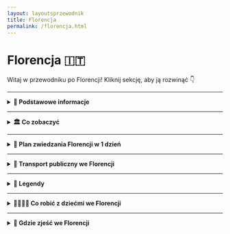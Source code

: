 ```yaml
---
layout: layoutsprzewodnik
title: Florencja
permalink: /florencja.html
---
```


# Florencja 🇮🇹

Witaj w przewodniku po Florencji! Kliknij sekcję, aby ją rozwinąć 👇

---

<details>
  <summary><strong>📌 Podstawowe informacje</strong></summary>

  <h3>🏛️ Florencja – kolebka renesansu i miasto, które uczy patrzeć w górę</h3>
  <p>
    Florencja to nie tylko muzeum pod gołym niebem – to miasto, które wygląda, jakby ktoś rozrzucił arcydzieła po całej mapie. Tutaj każdy zakątek tchnie historią, a każdy kościół kryje więcej dzieł sztuki niż niejedno muzeum w Europie. To właśnie tu narodził się renesans, tworzył Leonardo, rzeźbił Michał Anioł i rządził (czasem dosłownie) ród Medyceuszy.
  </p>

  <p>
    Spacer po Florencji to jak podróż w czasie – brukowane ulice, renesansowe pałace, kopuła katedry, która wydaje się większa niż niebo i oczywiście... słynna rzeźba Dawida. To miasto, które potrafi poruszyć każdego – nawet jeśli nie pamiętasz, kto to był Brunelleschi.
  </p>

  <h3>🛬 Jak dostać się do Florencji?</h3>
  <ul>
    <li><strong>Samolot:</strong> Lotnisko <em>Aeroporto di Firenze-Peretola (FLR)</em> znajduje się ok. 5 km od centrum. Dogodny dojazd tramwajem linii T2 (ok. 20 minut do stacji Santa Maria Novella).</li>
    <li><strong>Pociąg:</strong> Z Rzymu, Mediolanu czy Wenecji dotrzesz do Florencji superszybkim pociągiem Frecciarossa lub Italo. Stacja docelowa to <strong>Firenze S.M. Novella</strong>.</li>
    <li><strong>Samochód:</strong> Lepiej nie. Serio. Wąskie uliczki, zakazy wjazdu (ZTL) i brak miejsc parkingowych to florentyński sport ekstremalny.</li>
  </ul>

  <h3>📍 Główne atuty Florencji:</h3>
  <ul>
    <li>🌆 Kompaktowe centrum – wszystko jest w zasięgu spaceru</li>
    <li>🎨 Dzieła Botticellego, Michała Anioła, Leonarda da Vinci</li>
    <li>⛪ Katedra z kopułą Brunelleschiego – symbol miasta</li>
    <li>🍝 Kuchnia toskańska – prosta, sycąca i pyszna</li>
    <li>🛍️ Sklepy z rękodziełem, skórzanymi wyrobami i toskańskim winem</li>
  </ul>

  <h3>💡 Ciekawostka:</h3>
  <p>
    Florencja była przez pewien czas... stolicą Włoch! Dokładnie od 1865 do 1871 roku, zanim zaszczyt ten przejął Rzym.
  </p>

</details>

---

<details>
  <summary><strong>🏛️ Co zobaczyć</strong></summary>

  <details>
  <summary><strong>⛪ Katedra Santa Maria del Fiore – serce Florencji i kamień milowy architektury</strong></summary>
  <p><strong>Współrzędne:</strong> <em>43.7731° N, 11.2556° E</em></p>

  <p>
    Gdy stoisz na <strong>Piazza del Duomo</strong>, nie da się jej nie zauważyć – <strong>Katedra Santa Maria del Fiore</strong> to prawdziwe arcydzieło, symbol miasta i jedno z największych osiągnięć architektury gotyckiej i renesansowej. Jej potężna kopuła dominuje nad panoramą Florencji i wciąż zachwyca – nie tylko rozmiarem, ale i rozmachem geniuszu Brunelleschiego.
  </p>

  <p>
    Budowa katedry rozpoczęła się w 1296 roku według projektu <strong>Arnolfa di Cambio</strong>, ale to dopiero w XV wieku Filippo Brunelleschi podjął się rzeczy niebywałej: stworzenia największej kopuły w Europie bez rusztowań. Efekt? Cud inżynierii, który do dziś inspiruje architektów z całego świata.
  </p>

  <p>
    Z zewnątrz fasada katedry olśniewa biało-zielono-różowym marmurem z Carrary, Prato i Maremmy, tworząc wyjątkowy patchwork kolorów. Wejście ozdobione jest scenami religijnymi, rzeźbami świętych i przepięknymi drzwiami. Ale prawdziwa magia zaczyna się, gdy spojrzysz w górę – ogromna <strong>kopuła</strong> z czerwoną dachówką góruje nad miastem jak korona.
  </p>

  <p>
    Wewnątrz katedry panuje surowy gotycki klimat, ale wystarczy spojrzeć w górę, by znów opadła szczęka – sklepienie zdobi monumentalny fresk <strong>"Sąd Ostateczny"</strong>, stworzony przez <strong>Giorgia Vasariego</strong> i <strong>Federica Zuccariego</strong>. Około 4000 m² malarstwa, które przyprawia o zawrót głowy.
  </p>

  <p>
    Dla odważnych czeka nie lada gratka – wspinaczka na kopułę! <strong>463 stopnie</strong> prowadzą przez wąskie korytarze między dwoma kopułami, a na górze czeka nagroda: widok na całą Florencję, jakiego nie znajdziesz nigdzie indziej.
  </p>
  
  <ul>
    <li><strong>Wejście do katedry:</strong> Bezpłatne (kolejki bywają długie!)</li>
    <li><strong>Wejście na kopułę:</strong> ok. 15–20€ (wymagana wcześniejsza rezerwacja online)</li>
    <li><strong>Muzeum, dzwonnica i baptysterium:</strong> dostępne w pakietach biletów</li>
  </ul>

  <p>
    Santa Maria del Fiore to nie tylko kościół – to historia, duma, geniusz ludzki zaklęty w marmurze i cegle. Nie odwiedzić jej, będąc we Florencji, to jak nie zjeść tam lodów – po prostu nie wypada!
  </p>

  <p>🪙 Ciekawostka: Kula, która spadła z nieba-W 1601 roku z kopuły Katedry Santa Maria del Fiore spadła ogromna kula – tzw. <strong>palla</strong> – wykonana z miedzi, mierząca ponad 2 metry średnicy i ważąca ok. 1800 kg! Kula runęła z wysokości, uderzyła w bruk Piazza del Duomo i… nikogo nie zabiła – co mieszkańcy uznali za cud. Dziś na placu możesz znaleźć <strong>metalową płytkę</strong> zaznaczającą dokładne miejsce, gdzie spadła.
  </p>
  
</details>

  <details>
  <summary><strong>🌉 Ponte Vecchio – most z duszą (i biżuterią)</strong></summary>
  <p><strong>Współrzędne:</strong> <em>43.7679° N, 11.2531° E</em></p>

  <p>
    <strong>Ponte Vecchio</strong>, czyli „Stary Most”, to jedna z ikon Florencji i jeden z najbardziej rozpoznawalnych mostów na świecie. Choć nazwa może sugerować zwykłą przeprawę przez rzekę, to tak naprawdę mało który most ma tyle historii, charakteru i... złota w jednym miejscu!
  </p>

  <p>
    Zbudowany pierwotnie w czasach rzymskich, kilkukrotnie niszczony przez powodzie i odbudowywany, swój obecny kształt zawdzięcza XIV-wiecznej rekonstrukcji. I właśnie od tego czasu Ponte Vecchio nieprzerwanie łączy dwa brzegi Arno – Oltrarno z centrum Florencji – ale też przeszłość z teraźniejszością.
  </p>

  <p>
    Co wyróżnia ten most? Przede wszystkim <strong>rząd urokliwych sklepików</strong> wbudowanych w jego konstrukcję. Kiedyś zajmowali je rzeźnicy, garbarze i piekarze – ale w XVI wieku książę Ferdynand I postanowił zastąpić „śmierdzące” zawody bardziej prestiżowymi. Tak oto na moście pojawili się <strong>złotnicy i jubilerzy</strong>, którzy są tu do dziś. Spacer po moście to jak przechadzka po luksusowym pasażu handlowym... tylko z widokiem na rzekę.
  </p>

  <p>
    Nad sklepikami biegnie jeszcze jedna ciekawostka – <strong>Korytarz Vasariego</strong>, tajny pasaż stworzony przez Giorgio Vasariego w 1565 roku. Łączy Pałac Vecchio z Pałacem Pittich, umożliwiając rodzinie Medyceuszy przemieszczanie się niezauważenie nad głowami ludu. Niestety, korytarz nie jest dostępny na co dzień – ale jego istnienie dodaje miejscu aurę tajemnicy.
  </p>

  <p>
    Ponte Vecchio ma też szczęście do przetrwania – jako jedyny most nie został zniszczony przez Niemców podczas II wojny światowej (według legendy to sam Hitler nakazał go oszczędzić). Dzięki temu możemy do dziś cieszyć się jego niepowtarzalnym urokiem, zwłaszcza o wschodzie lub zachodzie słońca.
  </p>

  <p>
    Most to nie tylko zabytek, ale też doskonały punkt na romantyczne zdjęcie lub... oświadczyny. W końcu czy jest lepsze miejsce na wyznanie miłości niż most, który sam wygląda jak z bajki?
  </p>

  <ul>
    <li><strong>Wstęp:</strong> Most dostępny bezpłatnie, otwarty całą dobę.</li>
    <li><strong>Tip:</strong> Najpiękniejszy widok na Ponte Vecchio jest z sąsiedniego mostu – <strong>Ponte Santa Trinita</strong>.</li>
  </ul>

  <p>
    Jeśli chcesz poczuć klimat starej Florencji, pomieszać luksus z historią i romantyzmem – Ponte Vecchio to absolutny „must-see”. A może wrócisz z pamiątką w postaci złotego pierścionka?
  </p>
</details>


  <details>
    <summary><strong>🎨 Galeria Uffizi – arcydzieła Botticellego i spółki</strong></summary>
    <p><strong>Współrzędne:</strong> <em>43.7686° N, 11.2556° E</em></p>
    <p>
      Jedno z najważniejszych muzeów sztuki na świecie. Znajdziesz tu „Narodziny Wenus” i „Wiosnę” Botticellego, dzieła Leonarda da Vinci, Michała Anioła, Tycjana i Caravaggia. Uffizi to podróż przez wieki malarstwa, w której każda sala to osobny rozdział historii sztuki. Najlepiej zarezerwuj bilety z wyprzedzeniem – to jedno z najczęściej odwiedzanych miejsc we Florencji.
    </p>
    <ul>
      <li><strong>Bilety:</strong> ok. 12–20€, obowiązkowa rezerwacja online w sezonie</li>
    </ul>
  </details>

  <details>
  <summary><strong>🏰 Palazzo Vecchio – serce władzy i historii Florencji</strong></summary>
  <p><strong>Współrzędne:</strong> <em>43.7696° N, 11.2558° E</em></p>

  <p>
    <strong>Palazzo Vecchio</strong>, czyli „Stary Pałac”, to nie tylko jedna z najbardziej rozpoznawalnych budowli we Florencji, ale i miejsce, gdzie naprawdę czuć potęgę dawnych rządów, intryg i renesansowego geniuszu. Od XIII wieku był siedzibą władzy miejskiej – od Signorii po wielkich książąt Toskanii. I nadal pełni funkcję ratusza!
  </p>

  <p>
    Pałac wznosi się dumnie nad <strong>Piazza della Signoria</strong>, otoczony rzeźbami i fontannami. Jego masywna sylwetka z wysoką wieżą (94 metry!) przyciąga wzrok – to wieża Arnolfo, z której roztacza się fantastyczny widok na całe miasto. Kiedyś służyła też za więzienie... Florencja nie bawiła się w półśrodki.
  </p>

  <p>
    Wnętrze pałacu zachwyca rozmachem i kunsztem. Znajdziesz tu m.in. <strong>Salone dei Cinquecento</strong>, czyli Salę Pięciuset – monumentalną salę obrad z niesamowitymi freskami Vasari’ego i... ukrytym przesłaniem. Pod niektórymi obrazami ponoć znajdują się dzieła Leonarda da Vinci, których nigdy nie dokończył. Tropiciele tajemnic i fani „Kodu Leonarda da Vinci” będą zachwyceni!
  </p>

  <p>
    Zwiedzanie pałacu to podróż przez kolejne epoki – renesansowe apartamenty Medyceuszy, tajne przejścia, sufitowe malowidła i symbolika, która mogłaby zapełnić kilka tomów. Szczególnie polecane są <strong>prywatne apartamenty Eleonory z Toledo</strong> – żony Kosmy I Medyceusza – pełne elegancji i bogactwa.
  </p>

  <p>
    Po zwiedzaniu wnętrz koniecznie wejdź na wieżę Arnolfo (o ile nie masz lęku wysokości). Wąskie schodki prowadzą aż na szczyt, skąd rozciąga się widok na Katedrę Santa Maria del Fiore, Arno i dachy Florencji – widok, który zostaje w głowie na długo.
  </p>

  <ul>
    <li><strong>Bilety:</strong> ok. 12,50€ (dorośli) za pałac, dodatkowo 10€ za wejście na wieżę.</li>
    <li><strong>Tip:</strong> Warto kupić bilet łączony na wieżę i muzeum – i zarezerwować go wcześniej online.</li>
  </ul>

  <p>
    Palazzo Vecchio to nie tylko muzeum – to żywa historia miasta. Miejsce, gdzie Medyceusze planowali polityczne rozgrywki, artyści tworzyli arcydzieła, a mieszkańcy Florencji protestowali i świętowali. Jeśli chcesz zrozumieć duszę Florencji – tu ją znajdziesz.
  </p>
</details>


  <details>
    <summary><strong>🗿 Galeria Akademii – Dawid w całej okazałości</strong></summary>
    <p><strong>Współrzędne:</strong> <em>43.7760° N, 11.2586° E</em></p>
    <p>
      Choć to niewielkie muzeum, przyciąga tłumy – a wszystko za sprawą rzeźby Dawida Michała Anioła. To arcydzieło renesansu robi wrażenie nie tylko rozmiarem, ale też detalem. Oprócz niego zobaczysz też niedokończone „Więźnie” – figury, które wyglądają, jakby dopiero co wyszły z marmuru.
    </p>
    <ul>
      <li><strong>Bilety:</strong> ok. 12–16€, warto kupić online</li>
    </ul>
  </details>

<details>
  <summary><strong>⛪ Bazylika Santa Croce – panteon włoskich geniuszy</strong></summary>
  <p><strong>Współrzędne:</strong> <em>43.7688° N, 11.2625° E</em></p>

  <p>
    <strong>Santa Croce</strong> to nie tylko majestatyczna świątynia – to swoista święta galeria historii Włoch. Znajduje się nieco na uboczu od głównych turystycznych szlaków, ale to właśnie tutaj serce Florencji bije rytmem sztuki, duchowości i pamięci o największych nazwiskach włoskiej kultury.
  </p>

  <p>
    Bazylika została wybudowana przez franciszkanów pod koniec XIII wieku, na bagnistych terenach poza średniowiecznymi murami miasta. Ale niech Cię nie zmyli jej skromne pochodzenie – to największy kościół franciszkański na świecie, ozdobiony elegancką fasadą z białego i zielonego marmuru.
  </p>

  <p>
    Wnętrze kryje <strong>groby i pomniki największych Włochów</strong>: Galileusza, Michała Anioła, Machiavellego, Rossiniego i wielu innych. Dlatego często mówi się o niej jako o "Panteonie Włoch" – miejsce, gdzie spoczywa geniusz narodowy.
  </p>

  <p>
    Poza grobami sławnych, Santa Croce to również miejsce duchowe i artystyczne. Zachwycą Cię freski Giotta w Kaplicy Bardi i Peruzzi, barwne witraże i ogromna drewniana krzyżowa konstrukcja dachu. W jednej z kaplic zobaczysz też <strong>Krucyfiks Cimabuego</strong> – dzieło, które ucierpiało podczas tragicznej powodzi w 1966 roku, ale przetrwało jako symbol siły kultury.
  </p>

  <p>
    Warto również odwiedzić <strong>krużganki i klasztor</strong> przylegający do bazyliki oraz piękne muzeum, gdzie znajdziesz wiele cennych relikwii i dzieł sztuki. A na dziedzińcu? Spokój, cień i historia cichutko opowiadająca o dawnych czasach.
  </p>

  <ul>
    <li><strong>Bilety:</strong> ok. 8€ (normalny wstęp); ulgowe dostępne. Warto zarezerwować online, by uniknąć kolejek.</li>
    <li><strong>Czas zwiedzania:</strong> ok. 1–1,5 godziny, jeśli chcesz dobrze wszystko zobaczyć i poczuć klimat miejsca.</li>
  </ul>

  <p>
    Santa Croce to miejsce, które łączy sacrum z geniuszem. Idealne na refleksję, zadumę i duchowy kontakt z wielkością. Wychodząc z bazyliki, poczujesz, że Florencja to coś więcej niż piękne widoki – to miasto duszy i umysłu.
  </p>
</details>

<details>
  <summary><strong>⛪ Bazylika San Lorenzo – najstarszy kościół Florencji i skarbnica Medyceuszy</strong></summary>
  <p><strong>Współrzędne:</strong> <em>43.7753° N, 11.2530° E</em></p>

  <p>
    <strong>San Lorenzo</strong> to kościół, który może i nie błyszczy marmurową fasadą (bo… jej po prostu nie ma!), ale za to skrywa jedne z największych skarbów renesansowej Florencji. To właśnie tutaj zaczyna się opowieść o Medyceuszach – najpotężniejszej rodzinie miasta, patronach sztuki i nieformalnych władcach renesansowej Europy.
  </p>

  <p>
    Choć kościół wygląda skromnie z zewnątrz, to jest <strong>najstarszym kościołem we Florencji</strong> – datowany na IV wiek! Przebudowany w XV wieku przez Filippa Brunelleschiego, stał się wzorcem renesansowej harmonii i przestrzeni. Wnętrze zachwyca eleganckimi proporcjami, jasnością i prostotą, które stanowiły rewolucję w epoce gotyckich przepychów.
  </p>

  <p>
    W środku znajdziesz <strong>grób Donatella</strong>, którego dzieła (jak ambona) również zdobią kościół. Ale najważniejsze są tu kaplice Medyceuszy:
  </p>

  <ul>
    <li><strong>Nowa Zakrystia</strong> – arcydzieło Michała Anioła, pełne symboliki i harmonii, z rzeźbami Nocy, Dnia, Zmierzchu i Poranka, czuwających nad grobami Wawrzyńca i Juliana Medyceuszy.</li>
    <li><strong>Stara Zakrystia</strong> – autorstwa Brunelleschiego, z freskami Donatella – klasyka włoskiej architektury sakralnej.</li>
    <li><strong>Biblioteka Laurenziana</strong> – zaprojektowana przez Michała Anioła, ze słynnymi spiralnymi schodami. Raj dla miłośników książek i renesansowego designu.</li>
  </ul>

  <p>
    Zwiedzając San Lorenzo, wędrujesz przez historię religii, sztuki i polityki Florencji. Każdy element – od kaplicy po grobowiec – opowiada o ambicjach i dziedzictwie rodu Medyceuszy, których wkład w rozwój miasta trudno przecenić.
  </p>

  <ul>
    <li><strong>Bilety:</strong> ok. 9€ za bazylikę i zakrystie; biblioteka płatna osobno</li>
    <li><strong>Czas zwiedzania:</strong> 1–1,5 godziny (więcej, jeśli kochasz Michała Anioła i historię Medyceuszy)</li>
  </ul>

  <p>
    Choć San Lorenzo nie ma efektownej fasady, ma wszystko inne: ducha renesansu, wielkie nazwiska i historię miasta zamkniętą w kamieniu. To miejsce, gdzie można naprawdę poczuć, czym była Florencja – serce sztuki i władzy.
  </p>
</details>



  <details>
    <summary><strong>🌳 Ogrody Boboli – zieleń i widoki Medyceuszy</strong></summary>
    <p><strong>Współrzędne:</strong> <em>43.7636° N, 11.2486° E</em></p>
    <p>
      Po drugiej stronie Arno rozciągają się Ogrody Boboli – kiedyś prywatny ogród rodziny Medyceuszy, dziś oaza zieleni, rzeźb i widoków. Spaceruj alejkami w cieniu cyprysów, podziwiaj fontanny i ukryte rzeźby. To idealne miejsce na odpoczynek od miejskiego zgiełku i chwile zadumy nad Florencją z góry.
    </p>
    <ul>
      <li><strong>Bilety:</strong> ok. 10–13€, można połączyć z wejściem do Pałacu Pitti</li>
    </ul>
  </details>

<details>
  <summary><strong>🕵️ Sekretne miejsca we Florencji</strong></summary>

  <h3>🧵 Corridoio Vasariano – tajemniczy korytarz nad miastem</h3>
  <p><em>Współrzędne: 43.7687° N, 11.2549° E</em></p>
  <p>
    Korytarz Vasariego to ukryte przejście, które łączy Palazzo Vecchio z Palazzo Pitti. Został zbudowany w 1565 roku dla rodziny Medyceuszy, by mogli przemieszczać się między pałacami bez wchodzenia na ulice. Biegnie m.in. nad Ponte Vecchio, przez sklepiki jubilerów! Zwykle niedostępny, czasem otwierany podczas specjalnych wydarzeń – jeśli masz okazję, skorzystaj!
  </p>

    <h3>🦶 Odcisk stopy na Piazza della Signoria</h3>
    <p><em>Współrzędne: 43.7696° N, 11.2558° E</em></p>
    <p>
      Na placu przed Palazzo Vecchio znajdziesz <strong>ślady stopy</strong> wyryte w kamieniu. Jedna wersja mówi, że zostawił je strażnik znudzony czekaniem. Druga – że to ślad po diable próbującym złapać grzesznika. Znajdź go i dotknij – ponoć przynosi szczęście.
    </p>
  
  <h3>🧑‍🎨 Autoportret na fasadzie katedry</h3>
    <p>
      Po lewej stronie wejścia do Katedry Santa Maria del Fiore znajdziesz <strong>miniaturową rzeźbę głowy</strong> z uśmiechem. To prawdopodobnie autoportret jednego z kamieniarzy, który chciał po cichu zostawić po sobie ślad. Niewielki gest – wieczna obecność.
    </p>
    
  <h3>🖼️ Tabernacoli – uliczne kapliczki z duszą</h3>
  <p><em>Rozsiane po całym mieście</em></p>
  <p>
    Spacerując po Florencji, zwróć uwagę na małe kapliczki – często wbudowane w rogi kamienic. W środku znajdziesz obrazy, płaskorzeźby lub figurki świętych. To duchowa mapa miasta – każda z nich to ślad dawnej Florencji i opowieść o wierze, ochronie przed zarazą lub wdzięczności za cud.
  </p>

  <h3>🔮 La Pietra dello Scandalo – kamień wstydu</h3>
  <p><em>Współrzędne: 43.7688° N, 11.2566° E (Piazza della Signoria)</em></p>
  <p>
    Na Piazza della Signoria, przy wejściu do Palazzo Vecchio, leży niewielki kamień – niemal niewidoczny. To tu skazańcy musieli uklęknąć i wysłuchać swojego wyroku. Dziś wielu przechodzi obok, nie wiedząc, że stąpa po miejscu grozy i pokuty. Lokalsi mówią, że przynosi pecha, jeśli się na nim stanie.
  </p>

  <h3>🌉 Most ukryty pod mostem – Ponte alle Grazie</h3>
  <p><em>Współrzędne: 43.7666° N, 11.2627° E</em></p>
  <p>
    Choć dziś to nowoczesna konstrukcja, Ponte alle Grazie kryje pod sobą relikty dawnych mostów. Archeolodzy odkryli tu pozostałości XIII-wiecznych struktur, które zostały zniszczone podczas wojny. Czasem, przy niskim stanie wody, możesz zobaczyć fundamenty starego mostu – jakby miasto mówiło: „jestem starsze, niż myślisz”.
  </p>

  <h3>🦴 Krypta pod kościołem Santa Reparata</h3>
  <p><em>Współrzędne: 43.7731° N, 11.2560° E (pod Katedrą Duomo)</em></p>
  <p>
    Mało kto wie, że pod słynną katedrą kryje się jeszcze starszy kościół – Santa Reparata. Wchodząc do krypty (w ramach biletu do Duomo), zobaczysz starożytne fundamenty, sarkofagi i fragmenty mozaik. To jak cofnięcie się w czasie o 1500 lat – dosłownie pod nogami tysięcy turystów.
  </p>

</details>

</details>

---

<details>
  <summary><strong>📅 Plan zwiedzania Florencji w 1 dzień</strong></summary>

  <h3>⛪ Start: Katedra Santa Maria del Fiore (Duomo)</h3>
  <p>
    Dzień zacznij od ikony Florencji – monumentalnej katedry Duomo z charakterystyczną kopułą Brunelleschiego. Warto wejść do środka, by zobaczyć malowidła kopuły, a jeśli masz kondycję – wspinaczka na sam szczyt nagrodzi Cię widokiem zapierającym dech w piersiach.
  </p>
  <p><strong>Współrzędne:</strong> 43.7731° N, 11.2560° E</p>

  <h3>🔔 Dzwonnica Giotta i Baptysterium</h3>
  <p>
    Obok katedry znajdują się dwa równie imponujące zabytki: <strong>Dzwonnica Giotta</strong> (414 stopni, ale warto!) oraz <strong>Baptysterium św. Jana</strong> z legendarnymi Drzwiami Raju autorstwa Ghibertiego. Detale złotych płaskorzeźb dosłownie wciągają w biblijną opowieść.
  </p>
  <p><strong>Współrzędne:</strong> 43.7732° N, 11.2559° E</p>

  <h3>🛍️ Via dei Calzaiuoli – florentyńska arteria życia</h3>
  <p>
    Przejdź deptakiem Via dei Calzaiuoli – po drodze czekają eleganckie sklepy, kawiarnie i historyczne budynki. Po prawej stronie zobaczysz <strong>Orsanmichele</strong> – dawny kościół i spichlerz z niszami pełnymi rzeźb znanych mistrzów.
  </p>

  <h3>⛲ Piazza della Signoria i Palazzo Vecchio</h3>
  <p>
    Przed Tobą serce polityczne dawnej Florencji – plac z fontanną Neptuna, kopiami rzeźb Michała Anioła i Donatella oraz majestatycznym ratuszem <strong>Palazzo Vecchio</strong>. Można go zwiedzać, wejść na wieżę, a nawet odkryć tajne przejścia!
  </p>
  <p><strong>Współrzędne:</strong> 43.7696° N, 11.2558° E</p>

  <h3>🍝 Lunch: Mercato Centrale lub Trattoria w okolicach San Lorenzo</h3>
  <p>
    Idealna pora na lunch! <strong>Mercato Centrale</strong> to uczta z widelcem w ręku – od świeżych past, przez lampredotto (kanapkę z flakami), po domowe tiramisu. Alternatywa: lokalna trattoria z tagliatelle al ragù lub pizzą prosto z pieca.
  </p>

  <h3>🧱 Bazylika San Lorenzo i grobowce Medyceuszy</h3>
  <p>
    Po obiedzie odwiedź bazylikę związaną z rodziną Medyceuszy. Znajdziesz tu grobowce zaprojektowane przez Michała Anioła i imponujące wnętrza. Można też zajrzeć do biblioteki Laurenziana – dzieła architektonicznej wyobraźni renesansu.
  </p>
  <p><strong>Współrzędne:</strong> 43.7751° N, 11.2539° E</p>

  <h3>🌉 Ponte Vecchio – most pełen złota</h3>
  <p>
    Czas na romantykę! <strong>Ponte Vecchio</strong> to najstarszy most w mieście, pełen sklepików jubilerskich. Poza błyskotkami, znajdziesz tu panoramę rzeki Arno, idealną do zdjęć i krótkiego odpoczynku na murku z lodem w ręku.
  </p>
  <p><strong>Współrzędne:</strong> 43.7679° N, 11.2531° E</p>

  <h3>🌳 Ogród Różany lub Plac Michała Anioła</h3>
  <p>
    Z mostu przejdź na drugą stronę Arno i wejdź (lub podjedź autobusem) na <strong>Piazzale Michelangelo</strong>. Po drodze odwiedź <strong>Giardino delle Rose</strong> – ukryty ogród pełen zapachu róż i rzeźb, idealny na krótki chillout. A z tarasu na Piazzale zobaczysz całą Florencję jak na dłoni.
  </p>
  <p><strong>Współrzędne (Piazzale Michelangelo):</strong> 43.7629° N, 11.2650° E</p>

  <h3>🍷 Wieczór: Aperitivo na Via de’ Benci</h3>
  <p>
    Zakończ dzień na Via de’ Benci lub w okolicach Piazza Santa Croce – bary z lampką wina i deską serów oraz widokiem na pięknie podświetloną bazylikę. Po takim dniu – tylko uśmiech i toast za Florencję!
  </p>

</details>

---

<details>
  <summary><strong>🚌 Transport publiczny we Florencji</strong></summary>

  <p>
    Florencja to miasto kompaktowe – większość atrakcji ogarniesz na piechotę. Ale kiedy nogi powiedzą „basta”, z pomocą przychodzi transport publiczny. Obsługuje go firma <strong>ATAF</strong>, a także linie tramwajowe, w tym bezpośrednia na lotnisko.
  </p>

  <h3>🚋 Tramwaj</h3>
  <ul>
    <li><strong>Linia T1:</strong> Careggi ↔ Villa Costanza – przez centrum</li>
    <li><strong>Linia T2:</strong> Lotnisko ↔ Piazza dell’Unità – szybki dojazd do centrum</li>
    <li><strong>Częstotliwość:</strong> co 4–10 minut, od rana do północy (w weekendy dłużej)</li>
  </ul>

  <h3>🚌 Autobusy</h3>
  <ul>
    <li>Operatorem jest ATAF – autobusy docierają niemal wszędzie</li>
    <li>W centrum kursują małe busy, np. <strong>C1 i C2</strong></li>
    <li><strong>Linia 7:</strong> łączy centrum z Fiesole – idealnie na wycieczkę z widokiem</li>
  </ul>

  <h3>🎫 Bilety</h3>
  <ul>
    <li><strong>1,50€</strong> – ważny 90 minut (na autobus i tramwaj)</li>
    <li>Dostępne też bilety 24h, 3-dniowe i tygodniowe</li>
    <li><strong>Gdzie kupić?</strong> kioski, automaty, aplikacja Tabnet lub SMS (włoską kartą SIM)</li>
  </ul>

  <h3>🛬 Jak dojechać z lotniska Firenze-Peretola do centrum?</h3>

  <h4>🚈 Tramwaj T2 (najlepsza opcja)</h4>
  <ul>
    <li><strong>Start:</strong> Przystanek Peretola Aeroporto (tuż przy terminalu)</li>
    <li><strong>Koniec:</strong> Piazza dell’Unità – 5 minut spacerem od katedry</li>
    <li><strong>Czas:</strong> ok. 20–25 minut</li>
    <li><strong>Cena:</strong> 1,50€ (standardowy bilet ATAF)</li>
  </ul>

  <h4>🚕 Taksówka</h4>
  <ul>
    <li>Postój znajduje się tuż przed wyjściem z lotniska</li>
    <li><strong>Oficjalna ryczałtowa cena:</strong> ok. 22–25€ do centrum (dodatki za bagaż/noc)</li>
    <li>Szybko i wygodnie – ale drożej niż tramwaj</li>
  </ul>

  <h4>🚘 Uber/Bolt</h4>
  <ul>
    <li>Dostępny w Florencji, ale często droższy niż taksówka (szczególnie w godzinach szczytu)</li>
    <li>Może wymagać podejścia poza terminal (dla odbioru)</li>
  </ul>

  <h4>🚌 Shuttle bus</h4>
  <ul>
    <li>Niektóre hotele oferują własny transfer – warto zapytać</li>
    <li>Istnieją też prywatne firmy (np. Terravision), ale tramwaj i tak jest wygodniejszy</li>
  </ul>

  <h3>💡 Pro tip:</h3>
  <p>
    Tramwaj T2 to złoto – tanio, wygodnie, bez korków. Ale jeśli przyjeżdżasz w nocy lub z dużym bagażem – taxi może być Twoim wybawieniem.
  </p>

</details>

---

<details>
  <summary><strong>📖 Legendy</strong></summary>

  <h3>🧟‍♂️ „Kamienna głowa sprawiedliwości” – Piazza della Signoria</h3>
  <p><em>Współrzędne: 43.7689° N, 11.2567° E</em></p>
  <p>
    Spójrz uważnie na ścianę Palazzo Vecchio, a zobaczysz... głowę. Wmurowaną na wysokości wzroku. Legenda mówi, że artysta (niektórzy twierdzą, że sam Michał Anioł) wyrzeźbił ją jednym ruchem dłuta, znudzony rozmową z przechodniem. Inna wersja – to portret skazańca, który tam czekał na egzekucję. Nie patrz zbyt długo – ponoć przyciąga nieszczęścia.
  </p>

  <h3>🌙 Duch zakonnicy z Mostu Złotników</h3>
  <p><em>Współrzędne: 43.7679° N, 11.2531° E (Ponte Vecchio)</em></p>
  <p>
    Most Złotników pełen jest życia, ale nocą... podobno nie jesteś tam sam. W renesansie zakonnica z pobliskiego klasztoru została skazana za miłość do żołnierza. Dziś jej cień wędruje nocami w stronę rzeki. Jeśli poczujesz nagły chłód – to może właśnie ona. Lokalsi twierdzą, że lepiej nie zostawać tam po zmroku.
  </p>

  <h3>🔮 Zegar w Palazzo Vecchio, który nie działa... ale ostrzega</h3>
  <p><em>Współrzędne: 43.7693° N, 11.2560° E</em></p>
  <p>
    Na wieży Palazzo Vecchio znajduje się zegar – niby zwykły, ale... chodzi tylko wtedy, gdy miastu grozi niebezpieczeństwo. Kiedyś ponoć ruszył sam z siebie na dzień przed powodzią w 1966 roku. Od tamtej pory mieszkańcy zerkają na niego z niepokojem – bo kiedy tyka, coś może się wydarzyć.
  </p>

  <h3>⛓️ Uwięziony dzwon – Santa Maria del Fiore</h3>
  <p><em>Współrzędne: 43.7731° N, 11.2560° E</em></p>
  <p>
    W słynnej katedrze znajduje się dzwon, który podobno nigdy nie bije przypadkiem. Legenda mówi, że kiedyś bił sam z siebie, ostrzegając miasto przed najazdem. Później kapłani go "spętali" – i dziś rozlega się tylko w ważnych chwilach. Niektórzy wierzą, że usłyszenie go oznacza ważną zmianę w życiu.
  </p>

  <h3>🐍 Bazyliszek z Via Tosinghi</h3>
  <p><em>Współrzędne: 43.7734° N, 11.2551° E</em></p>
  <p>
    W średniowieczu mówiono, że pod domem przy Via Tosinghi grasował bazyliszek – stworzenie o spojrzeniu śmiertelnym jak rachunek za nocleg w centrum Florencji. Dopiero modlitwy zakonników i relikwie św. Zenobiusza wygnały potwora. Dziś kamienica stoi spokojnie, ale niektórzy mówią, że nocą słychać syk zza ściany...
  </p>

</details>

---


<details>
  <summary><strong>👨‍👩‍👧‍👦 Co robić z dziećmi we Florencji</strong></summary>

  <h3>🧪 Museo Galileo – nauka w stylu retro</h3>
  <p><em>Współrzędne: 43.7675° N, 11.2563° E</em></p>
  <p>
    To muzeum nauki to raj dla młodych odkrywców. Modele wynalazków, interaktywne ekspozycje, astrolabia, lunety i... palec Galileusza (tak, naprawdę!). Dzieci mogą dotykać, przekręcać, eksperymentować – czyli wszystko to, co uwielbiają. Nauka w wersji „wow!”.
  </p>

  <h3>🦁 Ogród Boboli – bieganie po królewsku</h3>
  <p><em>Współrzędne: 43.7626° N, 11.2509° E</em></p>
  <p>
    Gigantyczny park pełen alejek, fontann, grot i ukrytych zakątków – idealny na rodzinny spacer. Dzieci mogą się tam wybiegać do woli, a rodzice nacieszyć się widokami na miasto. A może piknik w cieniu cyprysów? Czemu nie!
  </p>

  <h3>🖼️ Palazzo Vecchio – pałac z zagadkami</h3>
  <p><em>Współrzędne: 43.7693° N, 11.2560° E</em></p>
  <p>
    Historyczny pałac z opcją „dziecięcej misji”! W specjalnych trasach dla rodzin dzieci mogą wcielić się w małych odkrywców i szukać symboli ukrytych w salach, sufitach i obrazach. Czasem dostępne są też warsztaty plastyczne – sztuka przez zabawę.
  </p>

  <h3>🚂 Mini-pociąg turystyczny po Florencji</h3>
  <p><em>Start: Piazza della Repubblica</em></p>
  <p>
    Jeśli dzieciom brakuje sił, a Ty chcesz jeszcze coś zobaczyć – wskoczcie do mini-pociągu, który objeżdża najważniejsze atrakcje Florencji z audioprzewodnikiem. Świetna opcja na krótki relaks, a dzieciaki będą miały frajdę z jazdy!
  </p>

  <h3>🍦 Polowanie na najlepsze lody</h3>
  <p>
    Florencja to także stolica gelato! Zróbcie rodzinne wyzwanie – kto znajdzie najlepszą lodziarnię w mieście? Polecamy: <strong>Gelateria dei Neri</strong>, <strong>Vivoli</strong> lub <strong>La Carraia</strong>. Uwaga: mogą się powtarzać prośby o „jeszcze jedną kulkę”!
  </p>

  <h3>🎨 Laboratoria i warsztaty w muzeach</h3>
  <p>
    W niektórych florentyńskich muzeach (jak Palazzo Strozzi czy Museo degli Innocenti) odbywają się specjalne zajęcia dla dzieci: malowanie, rzeźbienie, tworzenie masek. Warto sprawdzić kalendarz wydarzeń przed wyjazdem – dzieciaki będą zachwycone!
  </p>

</details>

---

<details>
  <summary><strong>🍝 Gdzie zjeść we Florencji</strong></summary>

  <h3>🥩 Trattoria ZaZa – klasyka w sercu miasta</h3>
  <p><em>Adres: Piazza del Mercato Centrale 26</em></p>
  <p>
    Kultowa trattoria z ogromnym wyborem dań toskańskich – od <strong>bistecca alla fiorentina</strong> po pappardelle z dziczyzną. Klimatyczne wnętrza i rozsądne ceny jak na tak popularne miejsce. Rezerwacja wskazana!
  </p>

  <h3>🍷 Trattoria Sostanza – prawdziwy domowy smak</h3>
  <p><em>Adres: Via della Porcellana 25</em></p>
  <p>
    Mała, autentyczna knajpka bez wielkiego szyldu. Znana z kultowego kurczaka w maśle i rustykalnego klimatu. Tu wszystko jest jak kiedyś – menu proste, ale smaki zapadają w pamięć.
  </p>

  <h3>🍕 Gusta Pizza – street food na wypasie</h3>
  <p><em>Adres: Via Maggio 46</em></p>
  <p>
    Jedna z najlepszych pizz na wynos we Florencji. Cienkie, chrupiące, serwowane w kartonie – idealne, by zjeść je siedząc na schodach kościoła Santo Spirito z widokiem na lokalne życie.
  </p>

  <h3>💰 Trattoria Da Rocco – tanio, lokalnie, smacznie</h3>
  <p><em>Adres: Mercato di Sant’Ambrogio</em></p>
  <p>
    Ulubiona przez studentów i lokalsów. Codziennie inne menu, przystępne ceny i porządne porcje. Świetna okazja, żeby zjeść jak Florentyńczyk, a nie turysta.
  </p>

  <h3>🍔 I’ Girone De’ Ghiotti – panini z duszą</h3>
  <p><em>Adres: Via dei Cimatori 23r</em></p>
  <p>
    Jeśli masz ochotę na szybki lunch, koniecznie zajrzyj tutaj. Ogromny wybór świeżych panini z lokalnymi składnikami (szynka, pecorino, grillowane warzywa). Szybko, tanio i bardzo pysznie!
  </p>

  <h3>🧀 Mercato Centrale – kulinarne centrum miasta</h3>
  <p><em>Adres: Piazza del Mercato Centrale</em></p>
  <p>
    Górna część hali targowej zamieniła się w stylową strefę gastro z lokalnymi stoiskami: makarony, sery, owoce morza, lody i wino. Idealne miejsce, by spróbować wszystkiego po trochu.
  </p>

  <h3>🍦 Najlepsze gelato we Florencji</h3>
  <ul>
    <li><strong>Gelateria dei Neri</strong> – Via dei Neri 20</li>
    <li><strong>La Carraia</strong> – Piazza Nazario Sauro 25</li>
    <li><strong>Vivoli</strong> – Via dell’Isola delle Stinche 7r</li>
  </ul>
  <p>Spróbuj smaków jak pistacja z Bronte, ricotta z figami czy sorbet z wina Chianti – lody z klasą i charakterem!</p>

</details>


